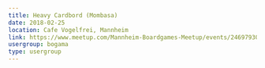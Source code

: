 ```yaml
---
title: Heavy Cardbord (Mombasa)
date: 2018-02-25
location: Cafe Vogelfrei, Mannheim
link: https://www.meetup.com/Mannheim-Boardgames-Meetup/events/246979305/
usergroup: bogama
type: usergroup
---
```

